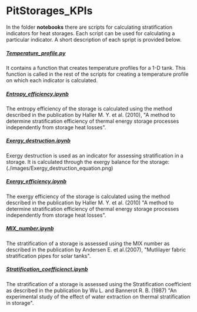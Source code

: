 # PitStorages_KPIs

In the folder **notebooks** there are scripts for calculating stratification indicators for heat storages. Each script can be used for calculating a particular indicator. A short description of each spript is provided below.

##### [Temperature_profile.py](https://github.com/PitStorages/PitStorages_KPIs/blob/main/notebooks/temperature_profile.py)
It contains a function that creates temperature profiles for a 1-D tank. This function is called in the rest of the scripts for creating a temperature profile on which each indicator is calculated.

##### [Entropy_efficiency.ipynb](https://github.com/PitStorages/PitStorages_KPIs/blob/main/notebooks/Entropy_efficiency.ipynb)
The entropy efficiency of the storage is calculated using the method described in the publication by Haller M. Y. et al. (2010), "A method to determine stratification efficiency of thermal energy storage processes independently from storage heat losses".

##### [Exergy_destruction.ipynb](https://github.com/PitStorages/PitStorages_KPIs/blob/main/notebooks/Exergy_destuction.ipynb)
Exergy destruction is used as an indicator for assessing stratification in a storage. It is calculated through the exergy balance for the storage:
(./images/Exergy_destruction_equation.png)

##### [Exergy_efficiency.ipynb](https://github.com/PitStorages/PitStorages_KPIs/blob/main/notebooks/Exergy_efficiency.ipynb)
The exergy efficiency of the storage is calculated using the method described in the publication by Haller M. Y. et al. (2010) "A method to determine stratification efficiency of thermal energy storage processes independently from storage heat losses".

##### [MIX_number.ipynb](https://github.com/PitStorages/PitStorages_KPIs/blob/main/notebooks/MIX_number.ipynb)
The stratification of a storage is assessed using the MIX number as described in the publication by Andersen E. et al.(2007), "Mutlilayer fabric stratification pipes for solar tanks".

##### [Stratification_coefficienct.ipynb](https://github.com/PitStorages/PitStorages_KPIs/blob/main/notebooks/Stratification_coefficient.ipynb)
The stratification of a storage is assessed using the Stratification coefficient as described in the publication by Wu L. and Bannerot R. B. (1987) "An experimental study of the effect of water extraction on thermal stratification in storage".
